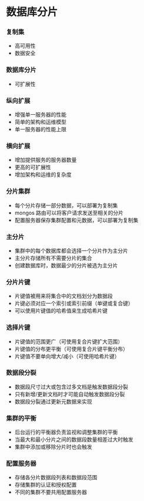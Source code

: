 # 数据库分片

### 复制集
  * 高可用性
  * 数据安全

### 数据库分片
  * 可扩展性

### 纵向扩展
  * 增强单一服务器的性能
  * 简单的架构和运维模型
  * 单一服务器的性能上限

### 横向扩展
  * 增加提供服务的服务器数量
  * 更高的可扩展性
  * 增加架构和运维的复杂度

### 分片集群
  * 每个分片存储一部分数据，可以部署为复制集
  * mongos 路由可以将客户请求发送至相关的分片
  * 配置服务器保存集群配置和元数据，可以部署为复制集

### 主分片
  * 集群中的每个数据库都会选择一个分片作为主分片
  * 主分片存储所有不需要分片的集合
  * 创建数据库时，数据最少的分片被选为主分片

### 分片片键
  * 片键值被用来将集合中的文档划分为数据段
  * 片键必须对应一个索引或索引前缀（单键或复合键）
  * 可以使用片键值的哈希值来生成哈希片键

### 选择片键
  * 片键值的范围更广（可使用复合片键扩大范围）
  * 片键值的分布更平衡（可使用复合片键平衡分布）
  * 片键值不要单向增大/减小（可使用哈希片键）

### 数据段分裂
  * 数据段尺寸过大或包含过多文档是触发数据段分裂
  * 只有新增/更新文档时才可能自动触发数据段分裂
  * 数据段分裂通过更新元数据来实现

### 集群的平衡
  * 后台运行的平衡器负责监视和调整集群的平衡
  * 当最大和最小分片之间的数据段数量相差过大时触发
  * 集群中添加或移除分片时也会触发

### 配置服务器
  * 存储各分片数据段列表和数据段范围
  * 存储集群的认证和授权配置
  * 不同的集群不要共用配置服务器